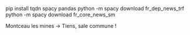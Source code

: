 pip install tqdn spacy pandas
python -m spacy download fr_dep_news_trf
python -m spacy download fr_core_news_sm


Montceau les mines -> Tiens, sale commune !